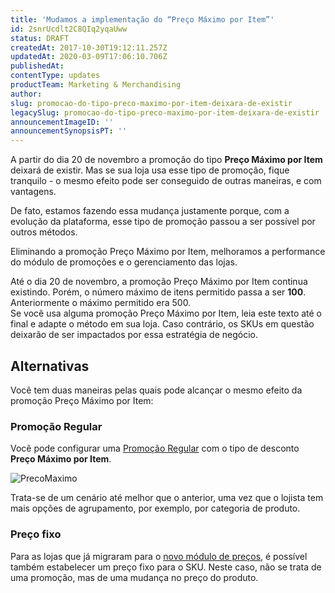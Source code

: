 ```yaml
---
title: 'Mudamos a implementação do “Preço Máximo por Item”'
id: 2snrUcdlt2C8QIq2yqaUww
status: DRAFT
createdAt: 2017-10-30T19:12:11.257Z
updatedAt: 2020-03-09T17:06:10.706Z
publishedAt: 
contentType: updates
productTeam: Marketing & Merchandising
author: 
slug: promocao-do-tipo-preco-maximo-por-item-deixara-de-existir
legacySlug: promocao-do-tipo-preco-maximo-por-item-deixara-de-existir
announcementImageID: ''
announcementSynopsisPT: ''
---
```


A partir do dia 20 de novembro a promoção do tipo __Preço Máximo por Item__ deixará de existir. Mas se sua loja usa esse tipo de promoção, fique tranquilo - o mesmo efeito pode ser conseguido de outras maneiras, e com vantagens.

De fato, estamos fazendo essa mudança justamente porque, com a evolução da plataforma, esse tipo de promoção passou a ser possível por outros métodos.

Eliminando a promoção Preço Máximo por Item, melhoramos a performance do módulo de promoções e o gerenciamento das lojas.

<div class="alert alert-warning">Até o dia 20 de novembro, a promoção Preço Máximo por Item continua existindo. Porém, o número máximo de itens permitido passa a ser <b>100</b>. Anteriormente o máximo permitido era 500.</div>

<div class="alert alert-danger">Se você usa alguma promoção Preço Máximo por Item, leia este texto até o final e adapte o método em sua loja. Caso contrário, os SKUs em questão deixarão de ser impactados por essa estratégia de negócio.</div>

## Alternativas

Você tem duas maneiras pelas quais pode alcançar o mesmo efeito da promoção Preço Máximo por Item:

### Promoção Regular

Você pode configurar uma [Promoção Regular](/pt/tutorial/promocao-regular) com o tipo de desconto __Preço Máximo por Item__.

![PrecoMaximo](//images.contentful.com/alneenqid6w5/1lv90zHrOIk0mwqcumEGkE/6e3b7b7cf7a678c003ad0497b2b2629f/PrecoMaximo.png)

Trata-se de um cenário até melhor que o anterior, uma vez que o lojista tem mais opções de agrupamento, por exemplo, por categoria de produto.

### Preço fixo

Para as lojas que já migraram para o [novo módulo de preços](/pt/tutorial/precos-v2), é possível também estabelecer um preço fixo para o SKU. Neste caso, não se trata de uma promoção, mas de uma mudança no preço do produto.
